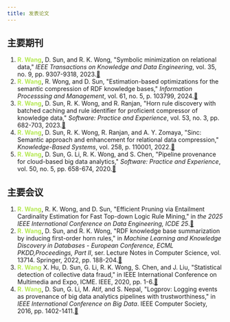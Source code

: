 ```yaml
---
title: 发表论文
---
```


## 主要期刊
<ol class="reference">
  <li><b style="color:#b5e853">R. Wang</b>, D. Sun, and R. K. Wong, "Symbolic minimization on relational data," <i>IEEE Transactions on Knowledge and Data Engineering</i>, vol. 35, no. 9, pp. 9307-9318, 2023.<a href="https://ieeexplore.ieee.org/document/9964055">&#128279;</a></li>
  <li><b style="color:#b5e853">R. Wang</b>, R. Wong, and D. Sun, "Estimation-based optimizations for the semantic compression of RDF knowledge bases," <i>Information Processsing and Management</i>, vol. 61, no. 5, p. 103799, 2024.<a href="https://www.sciencedirect.com/science/article/pii/S0306457324001584">&#128279;</a></li>
  <li><b style="color:#b5e853">R. Wang</b>, D. Sun, R. K. Wong, and R. Ranjan, "Horn rule discovery with batched caching and rule identifier for proficient compressor of knowledge data," <i>Software: Practice and Experience</i>, vol. 53, no. 3, pp. 682-703, 2023.<a href="https://onlinelibrary.wiley.com/doi/abs/10.1002/spe.3165">&#128279;</a></li>
  <li><b style="color:#b5e853">R. Wang</b>, D. Sun, R. K. Wong, R. Ranjan, and A. Y. Zomaya, "Sinc: Semantic approach and enhancement for relational data compression," <i>Knowledge-Based Systems</i>, vol. 258, p. 110001, 2022.<a href="https://www.sciencedirect.com/science/article/pii/S0950705122010942">&#128279;</a></li>
  <li><b style="color:#b5e853">R. Wang</b>, D. Sun, G. Li, R. K. Wong, and S. Chen, "Pipeline provenance for cloud-based big data analytics," <i>Software: Practice and Experience</i>, vol. 50, no. 5, pp. 658-674, 2020.<a href="https://onlinelibrary.wiley.com/doi/abs/10.1002/spe.2744">&#128279;</a></li>
</ol>

## 主要会议
<ol class="reference">
  <li><b style="color:#b5e853">R. Wang</b>, R. K. Wong, and D. Sun, "Efficient Pruning via Entailment Cardinality Estimation for Fast Top-down Logic Rule Mining," in <i>the 2025 IEEE International Conference on Data Engineering, ICDE 25</i>.<a href="">&#128279;</a></li>
  <li><b style="color:#b5e853">R. Wang</b>, D. Sun, and R. K. Wong, "RDF knowledge base summarization by inducing first-order horn rules," in <i>Machine Learning and Knowledge Discovery in Databases - European Conference, ECML PKDD,Proceedings, Part II</i>, ser. Lecture Notes in Computer Science, vol. 13714. Springer, 2022, pp. 188-204.<a href="https://link.springer.com/chapter/10.1007/978-3-031-26390-3_12">&#128279;</a></li>
  <li><b style="color:#b5e853">R. Wang</b> X. Hu, D. Sun, G. Li, R. K. Wong, S. Chen, and J. Liu, "Statistical detection of collective data fraud," in IEEE International Conference on Multimedia and Expo, ICME. IEEE, 2020, pp. 1-6.<a href="https://ieeexplore.ieee.org/abstract/document/9102889">&#128279;</a></li>
  <li><b style="color:#b5e853">R. Wang</b>, D. Sun, G. Li, M. Atif, and S. Nepal, "Logprov: Logging events as provenance of big data analytics pipelines with trustworthiness," in <i>IEEE International Conference on Big Data</i>. IEEE Computer Society, 2016, pp. 1402-1411.<a href="https://ieeexplore.ieee.org/abstract/document/7840748/">&#128279;</a></li>
</ol>

<!-- ## 其他
<ol class="reference">
  <li>Khan, M. J., Wang, R., Sun, D., & Li, G. (2019, November). Data Provenance Based System for Classification and Linear Regression in Distributed Machine Learning. In International Workshop on Structured Object-Oriented Formal Language and Method (pp. 279-295). Springer, Cham.<a href="https://link.springer.com/chapter/10.1007/978-3-030-41418-4_19">&#128279;</a></li>
  <li>Chenxiao Dou, <b style="color:#b5e853">Ruoyu Wang</b>, Daniel Sun, and Muhammad Atif. 2017. Efficient Density-Based Blocking for Record Matching. In Proceedings of the 21st International Database Engineering & Applications Symposium (IDEAS 2017). Association for Computing Machinery, New York, NY, USA, 118–126. DOI:https://doi.org/10.1145/3105831.3105844<a href="https://dl.acm.org/doi/abs/10.1145/3105831.3105844">&#128279;</a></li>
  <li>J. Luo, R. Wang, D. Suny, Y. Wang and G. Li, "Comparison among Four Prominent Text Processing Tools," 2018 15th International Symposium on Pervasive Systems, Algorithms and Networks (I-SPAN), 2018, pp. 325-330, doi: 10.1109/I-SPAN.2018.00072.<a href="https://ieeexplore.ieee.org/abstract/document/8636325">&#128279;</a></li>
  <li>M. Gao, R. Wang, D. Suny and G. Li, "Intelligent Healthcare Knowledge Resources in Chinese: A Survey," 2018 15th International Symposium on Pervasive Systems, Algorithms and Networks (I-SPAN), 2018, pp. 318-324, doi: 10.1109/I-SPAN.2018.00061.<a href="https://ieeexplore.ieee.org/abstract/document/8636324/">&#128279;</a></li>
  <li>Wang, R., Li, G., Xiang, J., & Cai, H. (2018). A customised automata algorithm and toolkit for language learning and application. International Journal of Big Data Intelligence, 5(1-2), 114-123.<a href="https://www.inderscienceonline.com/doi/abs/10.1504/IJBDI.2018.088285">&#128279;</a></li>
  <li>R. Wang, G. Li, D. W. Sun, J. Xiang and H. Cai, "CAT: A Customized Automata Toolkit," 2016 IEEE International Conference on Software Quality, Reliability and Security Companion (QRS-C), 2016, pp. 171-177, doi: 10.1109/QRS-C.2016.27.<a href="https://ieeexplore.ieee.org/abstract/document/7573741">&#128279;</a></li>
</ol> -->